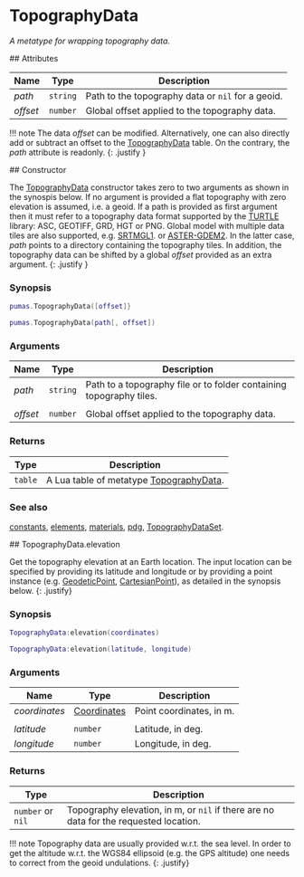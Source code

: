 # TopographyData
_A metatype for wrapping topography data._


<div markdown="1" class="shaded-box fancy">
## Attributes

|Name|Type|Description|
|----|----|-----------|
|*path*  |`string`| Path to the topography data or `nil` for a geoid.|
|*offset*|`number`| Global offset applied to the topography data.|

!!! note
    The data *offset* can be modified. Alternatively, one can also directly add
    or subtract an offset to the [TopographyData](TopographyData.md) table. On
    the contrary, the *path* attribute is readonly.
    {: .justify }
</div>


<div markdown="1" class="shaded-box fancy">
## Constructor

The [TopographyData](TopographyData.md) constructor takes zero to two arguments
as shown in the synospis below. If no argument is provided a flat topography
with zero elevation is assumed, i.e. a geoid. If a path is provided as first
argument then it must refer to a topography data format supported by the
[TURTLE](https://github.com/niess/turtle) library: ASC, GEOTIFF, GRD, HGT or
PNG. Global model with multiple data tiles are also supported, e.g.
[SRTMGL1](https://lpdaac.usgs.gov/products/srtmgl1v003/). or
[ASTER-GDEM2](https://asterweb.jpl.nasa.gov/gdem.asp). In the latter case,
*path* points to a directory containing the topography tiles. In addition, the
topography data can be shifted by a global *offset* provided as an extra
argument.
{: .justify }


### Synopsis
```Lua
pumas.TopographyData([offset]}

pumas.TopographyData(path[, offset])
```

### Arguments

|Name|Type|Description|
|----|----|-----------|
|*path*  |`string`| Path to a topography file or to folder containing topography tiles.|
||||
|*offset*|`number`| Global offset applied to the topography data.|


### Returns

|Type|Description|
|----|-----------|
|`table`| A Lua table of metatype [TopographyData](TopographyData.md).|

### See also

[constants](constants.md),
[elements](elements.md),
[materials](materials.md),
[pdg](pdg.md),
[TopographyDataSet](TopographyDataSet.md).
</div>


<div markdown="1" class="shaded-box fancy">
## TopographyData.elevation

Get the topography elevation at an Earth location. The input location can be
specified by providing its latitude and longitude or by providing a point
instance (e.g.  [GeodeticPoint](../coordinates/GeodeticPoint.md),
[CartesianPoint](../coordinates/CartesianPoint.md)), as detailed in the synopsis
below.
{: .justify}

### Synopsis
```Lua
TopographyData:elevation(coordinates)

TopographyData:elevation(latitude, longitude)
```

### Arguments

|Name|Type|Description|
|----|----|-----------|
|*coordinates* |[Coordinates](../coordinates/Coordinates.md)| Point coordinates, in m.|
||||
|*latitude* |`number`| Latitude, in deg.|
|*longitude*|`number`| Longitude, in deg.|


### Returns

|Type|Description|
|----|-----------|
|`number` or `nil`| Topography elevation, in m, or `nil` if there are no data for the requested location.|

!!! note
    Topography data are usually provided w.r.t. the sea level. In order to get
    the altitude w.r.t. the WGS84 ellipsoid (e.g. the GPS altitude) one needs
    to correct from the geoid undulations.
    {: .justify}
</div>
